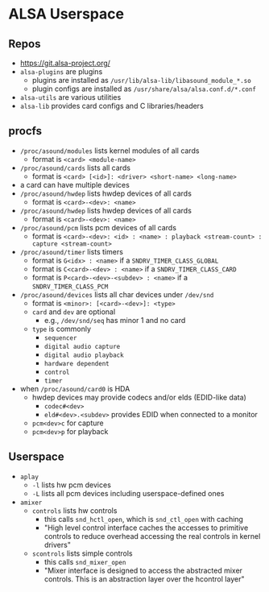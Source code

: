 ALSA Userspace
==============

## Repos

- <https://git.alsa-project.org/>
- `alsa-plugins` are plugins
  - plugins are installed as `/usr/lib/alsa-lib/libasound_module_*.so`
  - plugin configs are installed as `/usr/share/alsa/alsa.conf.d/*.conf`
- `alsa-utils` are various utilities
- `alsa-lib` provides card configs and C libraries/headers

## procfs

- `/proc/asound/modules` lists kernel modules of all cards
  - format is `<card> <module-name>`
- `/proc/asound/cards` lists all cards
  - format is `<card> [<id>]: <driver> <short-name> <long-name>`
- a card can have multiple devices
- `/proc/asound/hwdep` lists hwdep devices of all cards
  - format is `<card>-<dev>: <name>`
- `/proc/asound/hwdep` lists hwdep devices of all cards
  - format is `<card>-<dev>: <name>`
- `/proc/asound/pcm` lists pcm devices of all cards
  - format is `<card>-<dev>: <id> : <name> : playback <stream-count> : capture <stream-count>`
- `/proc/asound/timer` lists timers
  - format is `G<idx> : <name>` if a `SNDRV_TIMER_CLASS_GLOBAL`
  - format is `C<card>-<dev> : <name>` if a `SNDRV_TIMER_CLASS_CARD`
  - format is `P<card>-<dev>-<subdev> : <name>` if a `SNDRV_TIMER_CLASS_PCM`
- `/proc/asound/devices` lists all char devices under `/dev/snd`
  - format is `<minor>: [<card>-<dev>]: <type>`
  - `card` and `dev` are optional
    - e.g., `/dev/snd/seq` has minor 1 and no card
  - `type` is commonly
    - `sequencer`
    - `digital audio capture`
    - `digital audio playback`
    - `hardware dependent`
    - `control`
    - `timer`
- when `/proc/asound/card0` is HDA
  - hwdep devices may provide codecs and/or elds (EDID-like data)
    - `codec#<dev>`
    - `eld#<dev>.<subdev>` provides EDID when connected to a monitor
  - `pcm<dev>c` for capture
  - `pcm<dev>p` for playback

## Userspace

- `aplay`
  - `-l` lists hw pcm devices
  - `-L` lists all pcm devices including userspace-defined ones
- `amixer`
  - `controls` lists hw controls
    - this calls `snd_hctl_open`, which is `snd_ctl_open` with caching
    - "High level control interface caches the accesses to primitive controls
      to reduce overhead accessing the real controls in kernel drivers"
  - `scontrols` lists simple controls
    - this calls `snd_mixer_open`
    - "Mixer interface is designed to access the abstracted mixer controls.
      This is an abstraction layer over the hcontrol layer"
